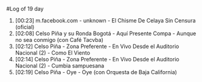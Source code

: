 #Log of 19 day

1. [00:23] m.facebook.com - unknown - El Chisme De Celaya Sin Censura (oficial)
1. [02:08] Celso Piña y su Ronda Bogotá - Aquí Presente Compa - Aunque no sea conmigo (con Café Tacvba)
1. [02:12] Celso Piña - Zona Preferente - En Vivo Desde el Auditorio Nacional (2) - Como El Viento
1. [02:14] Celso Piña - Zona Preferente - En Vivo Desde el Auditorio Nacional (2) - Cumbia sampuesana
1. [02:19] Celso Piña - Oye - Oye (con Orquesta de Baja California)
